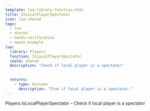 ```yaml
---
template: lua-library-function.html
title: IsLocalPlayerSpectator
icon: lua-shared
tags:
  - lua
  - shared
  - needs-verification
  - needs-example
lua:
  library: Players
  function: IsLocalPlayerSpectator
  realm: shared
  description: "Check if local player is a spectator"
  
  
  returns:
    - type: boolean
      description: "True if local player is a spectator."
---
```


<div class="lua__search__keywords">
Players.IsLocalPlayerSpectator &#x2013; Check if local player is a spectator
</div>
